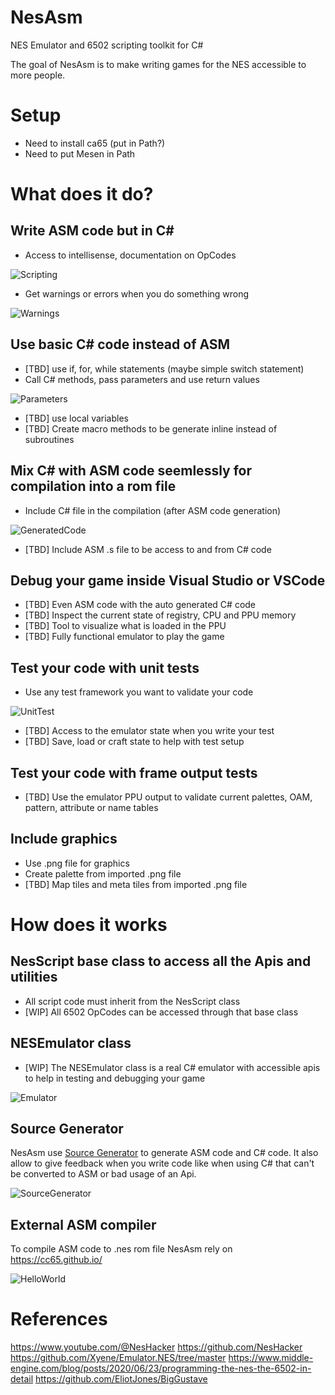 # NesAsm

NES Emulator and 6502 scripting toolkit for C#

The goal of NesAsm is to make writing games for the NES accessible to more people.

# Setup 

- Need to install ca65 (put in Path?)
- Need to put Mesen in Path

# What does it do?

## Write ASM code but in C#
- Access to intellisense, documentation on OpCodes

![Scripting](doc/NesScript.png)

- Get warnings or errors when you do something wrong

![Warnings](doc/AnalyzerWarning.png)

## Use basic C# code instead of ASM
- [TBD] use if, for, while statements (maybe simple switch statement)
- Call C# methods, pass parameters and use return values

![Parameters](doc/Parameters.png)

- [TBD] use local variables
- [TBD] Create macro methods to be generate inline instead of subroutines

## Mix C# with ASM code seemlessly for compilation into a rom file
- Include C# file in the compilation (after ASM code generation)

![GeneratedCode](doc/GenCode.png)

- [TBD] Include ASM .s file to be access to and from C# code 

## Debug your game inside Visual Studio or VSCode
- [TBD] Even ASM code with the auto generated C# code 
- [TBD] Inspect the current state of registry, CPU and PPU memory
- [TBD] Tool to visualize what is loaded in the PPU
- [TBD] Fully functional emulator to play the game

## Test your code with unit tests
- Use any test framework you want to validate your code

![UnitTest](doc/UnitTest.png)

- [TBD] Access to the emulator state when you write your test
- [TBD] Save, load or craft state to help with test setup

## Test your code with frame output tests
- [TBD] Use the emulator PPU output to validate current palettes, OAM, pattern, attribute or name tables

## Include graphics
- Use .png file for graphics
- Create palette from imported .png file
- [TBD] Map tiles and meta tiles from imported .png file

# How does it works

## NesScript base class to access all the Apis and utilities
- All script code must inherit from the NesScript class
- [WIP] All 6502 OpCodes can be accessed through that base class

## NESEmulator class
- [WIP] The NESEmulator class is a real C# emulator with accessible apis to help in testing and debugging your game

![Emulator](doc/NESEmulator.png)

## Source Generator
NesAsm use [Source Generator](https://learn.microsoft.com/en-us/dotnet/csharp/roslyn-sdk/source-generators-overview) to generate ASM code and C# code. It also allow to give feedback when you write code like when using C# that can't be converted to ASM or bad usage of an Api.

![SourceGenerator](doc/SourceGenerator2.png)

## External ASM compiler
To compile ASM code to .nes rom file NesAsm rely on https://cc65.github.io/

![HelloWorld](doc/HiloWorld.png)

# References

https://www.youtube.com/@NesHacker
https://github.com/NesHacker
https://github.com/Xyene/Emulator.NES/tree/master
https://www.middle-engine.com/blog/posts/2020/06/23/programming-the-nes-the-6502-in-detail
https://github.com/EliotJones/BigGustave